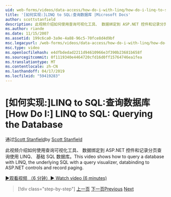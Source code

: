 ```yaml
---
uid: web-forms/videos/data-access/how-do-i-with-linq/how-do-i-linq-to-sql-querying-the-database
title: '[如何实现:]LINQ to SQL:查询数据库 |Microsoft Docs'
author: scottstanfield
description: 此视频介绍如何使用查询可视化工具、 数据绑定到 ASP.NET 控件和记录分页查询使用 LINQ、 基础 SQL 数据库。
ms.author: riande
ms.date: 11/15/2007
ms.assetid: 199c6ca0-3a9e-4a88-96c5-70fce8d4d9bf
msc.legacyurl: /web-forms/videos/data-access/how-do-i-with-linq/how-do-i-linq-to-sql-querying-the-database
msc.type: video
ms.openlocfilehash: e4dfbdedad2211d94610966e3f390b23681b658f
ms.sourcegitcommit: 0f1119340e4464720cfd16d0ff15764746ea1fea
ms.translationtype: MT
ms.contentlocale: zh-CN
ms.lasthandoff: 04/17/2019
ms.locfileid: "59419283"
---
```

# <a name="how-do-i-linq-to-sql-querying-the-database"></a><span data-ttu-id="cc5c9-103">[如何实现:]LINQ to SQL:查询数据库</span><span class="sxs-lookup"><span data-stu-id="cc5c9-103">[How Do I:] LINQ to SQL: Querying the Database</span></span>

<span data-ttu-id="cc5c9-104">通过[Scott Stanfield](https://github.com/scottstanfield)</span><span class="sxs-lookup"><span data-stu-id="cc5c9-104">by [Scott Stanfield](https://github.com/scottstanfield)</span></span>

<span data-ttu-id="cc5c9-105">此视频介绍如何使用查询可视化工具、 数据绑定到 ASP.NET 控件和记录分页查询使用 LINQ、 基础 SQL 数据库。</span><span class="sxs-lookup"><span data-stu-id="cc5c9-105">This video shows how to query a database with LINQ, the underlying SQL with a query visualizer, databinding to ASP.NET controls and record paging.</span></span>

[<span data-ttu-id="cc5c9-106">&#9654;观看视频 （6 分钟）</span><span class="sxs-lookup"><span data-stu-id="cc5c9-106">&#9654; Watch video (6 minutes)</span></span>](https://channel9.msdn.com/Blogs/ASP-NET-Site-Videos/how-do-i-linq-to-sql-querying-the-database)

> [!div class="step-by-step"]
> <span data-ttu-id="cc5c9-107">[上一页](how-do-i-linq-to-sql-data-model.md)
> [下一页](how-do-i-linq-to-sql-updating-the-database.md)</span><span class="sxs-lookup"><span data-stu-id="cc5c9-107">[Previous](how-do-i-linq-to-sql-data-model.md)
[Next](how-do-i-linq-to-sql-updating-the-database.md)</span></span>
